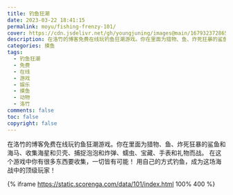 ```yaml
---
title: 钓鱼狂潮
date: 2023-03-22 18:41:15
permalink: moyu/fishing-frenzy-101/
cover: https://cdn.jsdelivr.net/gh/youngjuning/images@main/1679323728659.png
description: 在洛竹的博客免费在线玩钓鱼狂潮游戏。你在里面为猎物、鱼、炸死狂暴的鲨鱼和海马、收集海星和贝壳、捕捉泡泡和炸弹、蠕虫、宝藏、手表和礼物而战。 在这个游戏中你有很多东西要收集，一切皆有可能！ 用自己的方式钓鱼，成为这场海战中的顶级玩家！
categories: 摸鱼
tags:
  - 钓鱼狂潮
  - 免费
  - 在线
  - 游戏
  - 娱乐
  - 摸鱼
  - 动物
  - 洛竹
comments: false
toc: false
copyright: false
---
```


在洛竹的博客免费在线玩钓鱼狂潮游戏。你在里面为猎物、鱼、炸死狂暴的鲨鱼和海马、收集海星和贝壳、捕捉泡泡和炸弹、蠕虫、宝藏、手表和礼物而战。 在这个游戏中你有很多东西要收集，一切皆有可能！ 用自己的方式钓鱼，成为这场海战中的顶级玩家！

{% iframe https://static.scorenga.com/data/101/index.html 100% 400 %}
